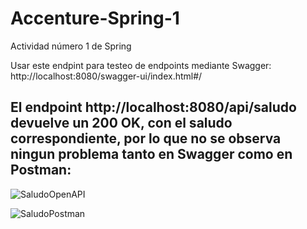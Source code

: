 # Accenture-Spring-1

Actividad número 1 de Spring

Usar este endpint para testeo de endpoints mediante Swagger: http://localhost:8080/swagger-ui/index.html#/

## El endpoint http://localhost:8080/api/saludo devuelve un 200 OK, con el saludo correspondiente, por lo que no se observa ningun problema tanto en Swagger como en Postman:

![SaludoOpenAPI](https://github.com/user-attachments/assets/2d48458c-9df0-4436-9ac4-0cf4534ecc54)

![SaludoPostman](https://github.com/user-attachments/assets/f1fd71ef-beba-44be-b270-b6176190786a)
